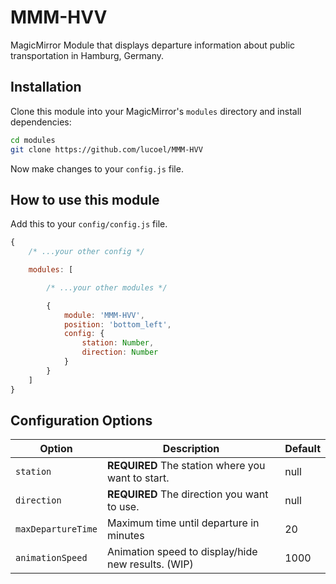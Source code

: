 # MMM-HVV
MagicMirror Module that displays departure information about public transportation in Hamburg, Germany.

## Installation
Clone this module into your MagicMirror's `modules` directory and install dependencies:

```sh
cd modules
git clone https://github.com/lucoel/MMM-HVV
```

Now make changes to your `config.js` file.

## How to use this module
Add this to your `config/config.js` file.

```javascript
{
    /* ...your other config */

    modules: [

        /* ...your other modules */

        {
            module: 'MMM-HVV',
            position: 'bottom_left',
            config: {
                station: Number,
                direction: Number
            }
        }
    ]
}
```

## Configuration Options

| Option | Description | Default |
| ------------- | ------------- | ------------- |
| `station`  | **REQUIRED** The station where you want to start. | null |
| `direction`  | **REQUIRED** The direction you want to use.  | null |
| `maxDepartureTime`  | Maximum time until departure in minutes | 20 |
| `animationSpeed`  | Animation speed to display/hide new results. (WIP) | 1000 |
